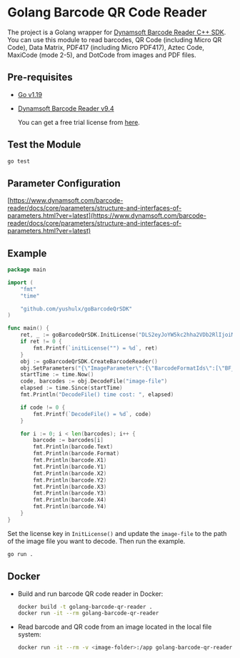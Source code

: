 # Golang Barcode QR Code Reader
The project is a Golang wrapper for [Dynamsoft Barcode Reader C++ SDK](https://www.dynamsoft.com/barcode-reader/sdk-desktop-server/). You can use this module to read barcodes, QR Code (including Micro QR Code), Data Matrix, PDF417 (including Micro PDF417), Aztec Code, MaxiCode (mode 2-5), and DotCode from images and PDF files.

## Pre-requisites
* [Go v1.19](https://go.dev/dl/)
* [Dynamsoft Barcode Reader v9.4](https://www.dynamsoft.com/barcode-reader/downloads)

   You can get a free trial license from [here](https://www.dynamsoft.com/customer/license/trialLicense?product=dbr).

## Test the Module

```bash
go test
```

## Parameter Configuration
[https://www.dynamsoft.com/barcode-reader/docs/core/parameters/structure-and-interfaces-of-parameters.html?ver=latest](https://www.dynamsoft.com/barcode-reader/docs/core/parameters/structure-and-interfaces-of-parameters.html?ver=latest)

## Example

```go
package main

import (
	"fmt"
	"time"

	"github.com/yushulx/goBarcodeQrSDK"
)

func main() {
	ret, _ := goBarcodeQrSDK.InitLicense("DLS2eyJoYW5kc2hha2VDb2RlIjoiMjAwMDAxLTE2NDk4Mjk3OTI2MzUiLCJvcmdhbml6YXRpb25JRCI6IjIwMDAwMSIsInNlc3Npb25QYXNzd29yZCI6IndTcGR6Vm05WDJrcEQ5YUoifQ==")
	if ret != 0 {
		fmt.Printf(`initLicense("") = %d`, ret)
	}
	obj := goBarcodeQrSDK.CreateBarcodeReader()
	obj.SetParameters("{\"ImageParameter\":{\"BarcodeFormatIds\":[\"BF_ONED\",\"BF_PDF417\",\"BF_QR_CODE\",\"BF_DATAMATRIX\"],\"BarcodeFormatIds_2\":null,\"Name\":\"sts\",\"RegionDefinitionNameArray\":[\"region0\"]},\"RegionDefinition\":{\"Bottom\":100,\"Left\":0,\"MeasuredByPercentage\":1,\"Name\":\"region0\",\"Right\":100,\"Top\":0}}")
	startTime := time.Now()
	code, barcodes := obj.DecodeFile("image-file")
	elapsed := time.Since(startTime)
	fmt.Println("DecodeFile() time cost: ", elapsed)

	if code != 0 {
		fmt.Printf(`DecodeFile() = %d`, code)
	}

	for i := 0; i < len(barcodes); i++ {
		barcode := barcodes[i]
		fmt.Println(barcode.Text)
		fmt.Println(barcode.Format)
		fmt.Println(barcode.X1)
		fmt.Println(barcode.Y1)
		fmt.Println(barcode.X2)
		fmt.Println(barcode.Y2)
		fmt.Println(barcode.X3)
		fmt.Println(barcode.Y3)
		fmt.Println(barcode.X4)
		fmt.Println(barcode.Y4)
	}
}

```

Set the license key in `InitLicense()` and update the `image-file` to the path of the image file you want to decode. Then run the example.

```bash
go run .
```

## Docker 
- Build and run barcode QR code reader in Docker:

    ```bash
    docker build -t golang-barcode-qr-reader .
    docker run -it --rm golang-barcode-qr-reader
    ```
- Read barcode and QR code from an image located in the local file system:

    ```bash
    docker run -it --rm -v <image-folder>:/app golang-barcode-qr-reader reader /app/<image-file> <license-key>
    ```
